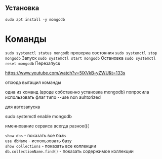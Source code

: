 Установка
- 

 `sudo apt install -y mongodb` 

# Команды

 `sudo systemctl status mongodb` проверка состояния
 `sudo systemctl stop mongodb` Запуск
 `sudo systemctl start mongodb` Остановка
 `sudo systemctl reset mongodb` Перезапуск

https://www.youtube.com/watch?v=5lXVkB-yZWU&t=133s

отсюда вытащил команды

одна из команд (вроде собственно установка mongodb) попросила использовать флаг типо --use non auhtorized 

для автозапуска 

sudo systemctl enable mongodb 

именнование сервиса всегда разное(((

`show dbs` - показать все базы  
`use dbName` - использовать базу  
`show collections` - показать все коллекции  
`db.collectionName.find()` - показать содержимое коллекции
